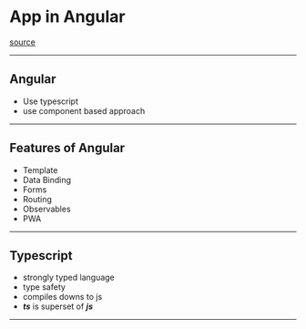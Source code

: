 # App in Angular
[source](https://www.youtube.com/watch?v=3qBXWUpoPHo&ab_channel=freeCodeCamp.org)

--- ---

## Angular

- Use typescript
- use component based approach

--- ---

## Features of Angular

- Template
- Data Binding
- Forms
- Routing
- Observables
- PWA

--- ---

## Typescript

- strongly typed language
- type safety
- compiles downs to js
- **_ts_** is superset of **_js_**  

--- ---